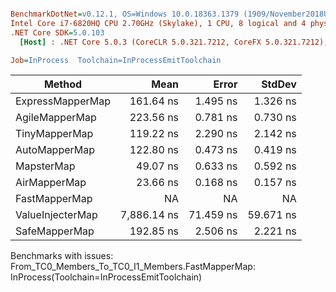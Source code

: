 ``` ini

BenchmarkDotNet=v0.12.1, OS=Windows 10.0.18363.1379 (1909/November2018Update/19H2)
Intel Core i7-6820HQ CPU 2.70GHz (Skylake), 1 CPU, 8 logical and 4 physical cores
.NET Core SDK=5.0.103
  [Host] : .NET Core 5.0.3 (CoreCLR 5.0.321.7212, CoreFX 5.0.321.7212), X64 RyuJIT

Job=InProcess  Toolchain=InProcessEmitToolchain  

```
|           Method |        Mean |     Error |    StdDev |
|----------------- |------------:|----------:|----------:|
| ExpressMapperMap |   161.64 ns |  1.495 ns |  1.326 ns |
|   AgileMapperMap |   223.56 ns |  0.781 ns |  0.730 ns |
|    TinyMapperMap |   119.22 ns |  2.290 ns |  2.142 ns |
|    AutoMapperMap |   122.80 ns |  0.473 ns |  0.419 ns |
|       MapsterMap |    49.07 ns |  0.633 ns |  0.592 ns |
|     AirMapperMap |    23.66 ns |  0.168 ns |  0.157 ns |
|    FastMapperMap |          NA |        NA |        NA |
| ValueInjecterMap | 7,886.14 ns | 71.459 ns | 59.671 ns |
|    SafeMapperMap |   192.85 ns |  2.506 ns |  2.221 ns |

Benchmarks with issues:
  From_TC0_Members_To_TC0_I1_Members.FastMapperMap: InProcess(Toolchain=InProcessEmitToolchain)
